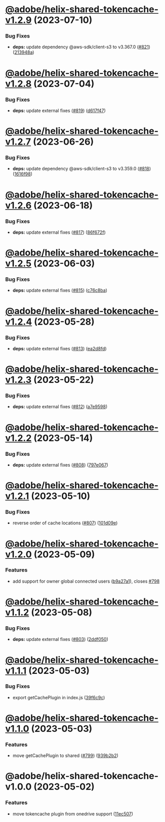 # [@adobe/helix-shared-tokencache-v1.2.9](https://github.com/adobe/helix-shared/compare/@adobe/helix-shared-tokencache-v1.2.8...@adobe/helix-shared-tokencache-v1.2.9) (2023-07-10)


### Bug Fixes

* **deps:** update dependency @aws-sdk/client-s3 to v3.367.0 ([#821](https://github.com/adobe/helix-shared/issues/821)) ([213948a](https://github.com/adobe/helix-shared/commit/213948a4712f8b923c4c4a6ebc0da9599cd70cdf))

# [@adobe/helix-shared-tokencache-v1.2.8](https://github.com/adobe/helix-shared/compare/@adobe/helix-shared-tokencache-v1.2.7...@adobe/helix-shared-tokencache-v1.2.8) (2023-07-04)


### Bug Fixes

* **deps:** update external fixes ([#819](https://github.com/adobe/helix-shared/issues/819)) ([d617f47](https://github.com/adobe/helix-shared/commit/d617f4796310e0408ba8024a985f18f504e43e62))

# [@adobe/helix-shared-tokencache-v1.2.7](https://github.com/adobe/helix-shared/compare/@adobe/helix-shared-tokencache-v1.2.6...@adobe/helix-shared-tokencache-v1.2.7) (2023-06-26)


### Bug Fixes

* **deps:** update dependency @aws-sdk/client-s3 to v3.359.0 ([#818](https://github.com/adobe/helix-shared/issues/818)) ([1616f98](https://github.com/adobe/helix-shared/commit/1616f983e2eb13e694a15a7525e0d0d0ad3bd5cc))

# [@adobe/helix-shared-tokencache-v1.2.6](https://github.com/adobe/helix-shared/compare/@adobe/helix-shared-tokencache-v1.2.5...@adobe/helix-shared-tokencache-v1.2.6) (2023-06-18)


### Bug Fixes

* **deps:** update external fixes ([#817](https://github.com/adobe/helix-shared/issues/817)) ([86f672f](https://github.com/adobe/helix-shared/commit/86f672f8090696cb3cc0e8a1362015811a83b149))

# [@adobe/helix-shared-tokencache-v1.2.5](https://github.com/adobe/helix-shared/compare/@adobe/helix-shared-tokencache-v1.2.4...@adobe/helix-shared-tokencache-v1.2.5) (2023-06-03)


### Bug Fixes

* **deps:** update external fixes ([#815](https://github.com/adobe/helix-shared/issues/815)) ([c76c8ba](https://github.com/adobe/helix-shared/commit/c76c8baec24e71a9da1c642888a7711c81bb547c))

# [@adobe/helix-shared-tokencache-v1.2.4](https://github.com/adobe/helix-shared/compare/@adobe/helix-shared-tokencache-v1.2.3...@adobe/helix-shared-tokencache-v1.2.4) (2023-05-28)


### Bug Fixes

* **deps:** update external fixes ([#813](https://github.com/adobe/helix-shared/issues/813)) ([ea2d8fd](https://github.com/adobe/helix-shared/commit/ea2d8fd2ad151c35b61f285b5b117e1478210a97))

# [@adobe/helix-shared-tokencache-v1.2.3](https://github.com/adobe/helix-shared/compare/@adobe/helix-shared-tokencache-v1.2.2...@adobe/helix-shared-tokencache-v1.2.3) (2023-05-22)


### Bug Fixes

* **deps:** update external fixes ([#812](https://github.com/adobe/helix-shared/issues/812)) ([a7e9598](https://github.com/adobe/helix-shared/commit/a7e9598e444cd70e95fa42229abf0753a54e6ba2))

# [@adobe/helix-shared-tokencache-v1.2.2](https://github.com/adobe/helix-shared/compare/@adobe/helix-shared-tokencache-v1.2.1...@adobe/helix-shared-tokencache-v1.2.2) (2023-05-14)


### Bug Fixes

* **deps:** update external fixes ([#808](https://github.com/adobe/helix-shared/issues/808)) ([797e067](https://github.com/adobe/helix-shared/commit/797e067c3aa2175060f544af2af1950bca723bfd))

# [@adobe/helix-shared-tokencache-v1.2.1](https://github.com/adobe/helix-shared/compare/@adobe/helix-shared-tokencache-v1.2.0...@adobe/helix-shared-tokencache-v1.2.1) (2023-05-10)


### Bug Fixes

* reverse order of cache locations ([#807](https://github.com/adobe/helix-shared/issues/807)) ([101d09e](https://github.com/adobe/helix-shared/commit/101d09e04b5c63a0c237520b9b590c207a4ad622))

# [@adobe/helix-shared-tokencache-v1.2.0](https://github.com/adobe/helix-shared/compare/@adobe/helix-shared-tokencache-v1.1.2...@adobe/helix-shared-tokencache-v1.2.0) (2023-05-09)


### Features

* add support for owner global connected users ([b9a27a1](https://github.com/adobe/helix-shared/commit/b9a27a1f2665a9a8d4913ae02af1abbd7381e0fd)), closes [#798](https://github.com/adobe/helix-shared/issues/798)

# [@adobe/helix-shared-tokencache-v1.1.2](https://github.com/adobe/helix-shared/compare/@adobe/helix-shared-tokencache-v1.1.1...@adobe/helix-shared-tokencache-v1.1.2) (2023-05-08)


### Bug Fixes

* **deps:** update external fixes ([#803](https://github.com/adobe/helix-shared/issues/803)) ([2ddf050](https://github.com/adobe/helix-shared/commit/2ddf050af7e4c908c20c54cf6421731b2f5df32c))

# [@adobe/helix-shared-tokencache-v1.1.1](https://github.com/adobe/helix-shared/compare/@adobe/helix-shared-tokencache-v1.1.0...@adobe/helix-shared-tokencache-v1.1.1) (2023-05-03)


### Bug Fixes

* export getCachePlugin in index.js ([39f6c9c](https://github.com/adobe/helix-shared/commit/39f6c9c5944e27178f2c57bb5271c2db2d82fa72))

# [@adobe/helix-shared-tokencache-v1.1.0](https://github.com/adobe/helix-shared/compare/@adobe/helix-shared-tokencache-v1.0.0...@adobe/helix-shared-tokencache-v1.1.0) (2023-05-03)


### Features

* move getCachePlugin to shared ([#799](https://github.com/adobe/helix-shared/issues/799)) ([939b2b2](https://github.com/adobe/helix-shared/commit/939b2b2cdf58313e30e9ff0873d98f2fb905b88d))

# @adobe/helix-shared-tokencache-v1.0.0 (2023-05-02)


### Features

* move tokencache plugin from onedrive support ([11ec507](https://github.com/adobe/helix-shared/commit/11ec5074929573d7415f6a3f20d8b6030a603592))
